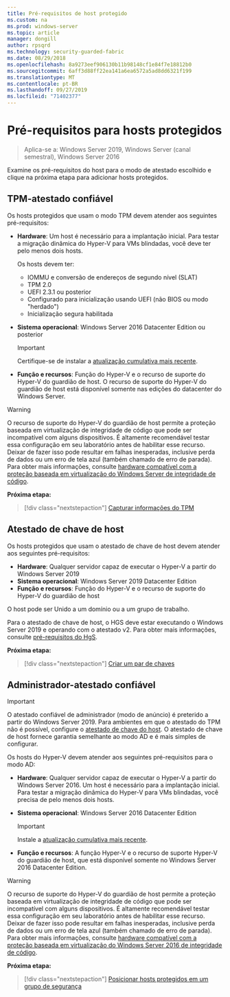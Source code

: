 ```yaml
---
title: Pré-requisitos de host protegido
ms.custom: na
ms.prod: windows-server
ms.topic: article
manager: dongill
author: rpsqrd
ms.technology: security-guarded-fabric
ms.date: 08/29/2018
ms.openlocfilehash: 8a9273eef906130b11b98148cf1e84f7e18812b0
ms.sourcegitcommit: 6aff3d88ff22ea141a6ea6572a5ad8dd6321f199
ms.translationtype: MT
ms.contentlocale: pt-BR
ms.lasthandoff: 09/27/2019
ms.locfileid: "71402377"
---
```

# <a name="prerequisites-for-guarded-hosts"></a>Pré-requisitos para hosts protegidos

>Aplica-se a: Windows Server 2019, Windows Server (canal semestral), Windows Server 2016

Examine os pré-requisitos do host para o modo de atestado escolhido e clique na próxima etapa para adicionar hosts protegidos.

## <a name="tpm-trusted-attestation"></a>TPM-atestado confiável

Os hosts protegidos que usam o modo TPM devem atender aos seguintes pré-requisitos:

-   **Hardware**: Um host é necessário para a implantação inicial. Para testar a migração dinâmica do Hyper-V para VMs blindadas, você deve ter pelo menos dois hosts.

    Os hosts devem ter:
    
    - IOMMU e conversão de endereços de segundo nível (SLAT)
    - TPM 2.0
    - UEFI 2.3.1 ou posterior
    - Configurado para inicialização usando UEFI (não BIOS ou modo "herdado")
    - Inicialização segura habilitada
        
-   **Sistema operacional**: Windows Server 2016 Datacenter Edition ou posterior

    > [!IMPORTANT]
    > Certifique-se de instalar a [atualização cumulativa mais recente](https://support.microsoft.com/help/4000825/windows-10-and-windows-server-2016-update-history).  

-   **Função e recursos**: Função do Hyper-V e o recurso de suporte do Hyper-V do guardião de host. O recurso de suporte do Hyper-V do guardião de host está disponível somente nas edições do datacenter do Windows Server. 

> [!WARNING]
> O recurso de suporte do Hyper-V do guardião de host permite a proteção baseada em virtualização de integridade de código que pode ser incompatível com alguns dispositivos. É altamente recomendável testar essa configuração em seu laboratório antes de habilitar esse recurso. Deixar de fazer isso pode resultar em falhas inesperadas, inclusive perda de dados ou um erro de tela azul (também chamado de erro de parada). Para obter mais informações, consulte [hardware compatível com a proteção baseada em virtualização do Windows Server de integridade de código](guarded-fabric-compatible-hardware-with-virtualization-based-protection-of-code-integrity.md).

**Próxima etapa:** 
> [!div class="nextstepaction"]
> [Capturar informações do TPM](guarded-fabric-tpm-trusted-attestation-capturing-hardware.md)

## <a name="host-key-attestation"></a>Atestado de chave de host

Os hosts protegidos que usam o atestado de chave de host devem atender aos seguintes pré-requisitos:

- **Hardware**: Qualquer servidor capaz de executar o Hyper-V a partir do Windows Server 2019
- **Sistema operacional**: Windows Server 2019 Datacenter Edition
- **Função e recursos**: Função do Hyper-V e o recurso de suporte do Hyper-V do guardião de host 

O host pode ser Unido a um domínio ou a um grupo de trabalho. 

Para o atestado de chave de host, o HGS deve estar executando o Windows Server 2019 e operando com o atestado v2. Para obter mais informações, consulte [pré-requisitos do HgS](guarded-fabric-prepare-for-hgs.md#prerequisites). 

**Próxima etapa:** 
> [!div class="nextstepaction"]
> [Criar um par de chaves](guarded-fabric-create-host-key.md)

## <a name="admin-trusted-attestation"></a>Administrador-atestado confiável

>[!IMPORTANT]
>O atestado confiável de administrador (modo de anúncio) é preterido a partir do Windows Server 2019. Para ambientes em que o atestado do TPM não é possível, configure o [atestado de chave do host](#host-key-attestation). O atestado de chave de host fornece garantia semelhante ao modo AD e é mais simples de configurar. 

Os hosts do Hyper-V devem atender aos seguintes pré-requisitos para o modo AD:

-   **Hardware**: Qualquer servidor capaz de executar o Hyper-V a partir do Windows Server 2016. Um host é necessário para a implantação inicial. Para testar a migração dinâmica do Hyper-V para VMs blindadas, você precisa de pelo menos dois hosts.

-   **Sistema operacional**: Windows Server 2016 Datacenter Edition

    > [!IMPORTANT]
    > Instale a [atualização cumulativa mais recente](https://support.microsoft.com/help/4000825/windows-10-and-windows-server-2016-update-history).

-   **Função e recursos**: A função Hyper-V e o recurso de suporte Hyper-V do guardião de host, que está disponível somente no Windows Server 2016 Datacenter Edition. 

> [!WARNING]
> O recurso de suporte do Hyper-V do guardião de host permite a proteção baseada em virtualização de integridade de código que pode ser incompatível com alguns dispositivos. É altamente recomendável testar essa configuração em seu laboratório antes de habilitar esse recurso. Deixar de fazer isso pode resultar em falhas inesperadas, inclusive perda de dados ou um erro de tela azul (também chamado de erro de parada). Para obter mais informações, consulte [hardware compatível com a proteção baseada em virtualização do Windows Server 2016 de integridade de código](guarded-fabric-compatible-hardware-with-virtualization-based-protection-of-code-integrity.md).

**Próxima etapa:** 
> [!div class="nextstepaction"]
> [Posicionar hosts protegidos em um grupo de segurança](guarded-fabric-admin-trusted-attestation-creating-a-security-group.md)